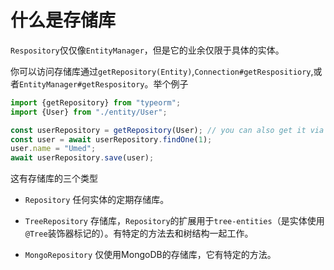 # 什么是存储库

`Respository`仅仅像`EntityManager`，但是它的业余仅限于具体的实体。

你可以访问存储库通过`getRepository(Entity)`,`Connection#getRespositiory`,或者`EntityManager#getRespository`。举个例子

```js
import {getRepository} from "typeorm";
import {User} from "./entity/User";

const userRepository = getRepository(User); // you can also get it via getConnection().getRepository() or getManager().getRepository()
const user = await userRepository.findOne(1);
user.name = "Umed";
await userRepository.save(user);
```

这有存储库的三个类型

* `Repository` 任何实体的定期存储库。
* `TreeRepository` 存储库，`Repository`的扩展用于`tree-entities`（是实体使用`@Tree`装饰器标记的）。有特定的方法去和树结构一起工作。

* `MongoRepository` 仅使用MongoDB的存储库，它有特定的方法。